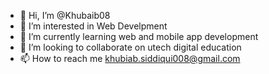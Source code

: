 - 👋 Hi, I’m @Khubaib08
- 👀 I’m interested in Web Develpment
- 🌱 I’m currently learning web and mobile app development
- 💞️ I’m looking to collaborate on utech digital education
- 📫 How to reach me khubiab.siddiqui008@gmail.com

<!---
Khubaib08/Khubaib08 is a ✨ special ✨ repository because its `README.md` (this file) appears on your GitHub profile.
You can click the Preview link to take a look at your changes.
--->
